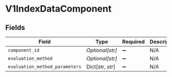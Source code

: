 # V1IndexDataComponent


## Fields

| Field                          | Type                           | Required                       | Description                    |
| ------------------------------ | ------------------------------ | ------------------------------ | ------------------------------ |
| `component_id`                 | *Optional[str]*                | :heavy_minus_sign:             | N/A                            |
| `evaluation_method`            | *Optional[str]*                | :heavy_minus_sign:             | N/A                            |
| `evaluation_method_parameters` | Dict[str, *str*]               | :heavy_minus_sign:             | N/A                            |
